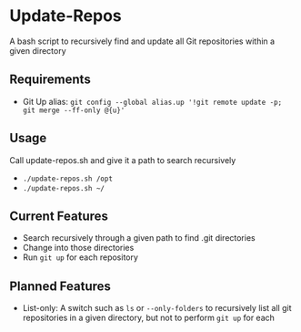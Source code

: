 # Update-Repos

A bash script to recursively find and update all Git repositories within a given directory

## Requirements

  * Git Up alias: `git config --global alias.up '!git remote update -p; git merge --ff-only @{u}'`

## Usage

Call update-repos.sh and give it a path to search recursively

  * `./update-repos.sh /opt`
  * `./update-repos.sh ~/`

## Current Features

  * Search recursively through a given path to find .git directories
  * Change into those directories
  * Run `git up` for each repository

## Planned Features

  * List-only: A switch such as `ls` or `--only-folders` to recursively list all git repositories in a given directory, but not to perform `git up` for each

